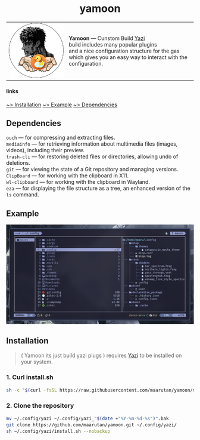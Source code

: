 <h1 align="center">yamoon</h1>

<table>
  <tr>
    <td><img src=".image/logo.png" width="200"/></td>
    <td>
      <strong>Yamoon</strong> — Cunstom Build <a href="https://github.com/sxyazi/yazi">Yazi</a><br/>
      build includes many popular plugins <br/>
      and a nice configuration structure for the gas  <br/>
      which gives you an easy way to interact with the configuration. 
    </td>
  </tr>
</table>

#### links

[~> Installation](#installation)
[~> Example](#example)
[~> Dependencies](#Dependencies)

## Dependencies

`ouch` — for compressing and extracting files. <br />
`mediainfo` — for retrieving information about multimedia files (images, videos), including their preview. <br />
`trash-cli` — for restoring deleted files or directories, allowing undo of deletions. <br />
`git` — for viewing the state of a Git repository and managing versions. <br />
`ClipBoard` — for working with the clipboard in X11. <br />
`wl-clipboard` — for working with the clipboard in Wayland. <br />
`eza` — for displaying the file structure as a tree, an enhanced version of the `ls` command. <br />

## Example

![image](.image/yazi.png)

## Installation

> ( Yamoon its just build yazi plugs ) requires [Yazi](https://github.com/sxyazi/yazi) to be installed on your system.

### 1. Curl install.sh

```bash
sh -c "$(curl -fsSL https://raw.githubusercontent.com/maarutan/yamoon/main/install.sh)"
```

### 2. Clone the repository

```bash
mv ~/.config/yazi ~/.config/yazi_"$(date +"%Y-%m-%d-%s")".bak
git clone https://github.com/maarutan/yamoon.git ~/.config/yazi/
sh ~/.config/yazi/install.sh --nobackup
```
